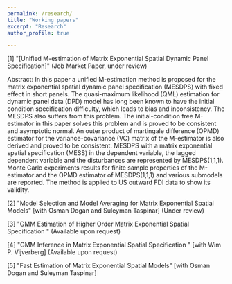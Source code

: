 ```yaml
---
permalink: /research/
title: "Working papers"
excerpt: "Research"
author_profile: true

---
```


[1] "[Unified M-estimation of Matrix Exponential Spatial Dynamic Panel Specification]" (Job Market Paper, under review)

Abstract: In this paper a unified M-estimation method is proposed for the matrix exponential spatial dynamic panel specification (MESDPS) with fixed effect in short panels. The quasi-maximum likelihood (QML) estimation for  dynamic panel data (DPD) model has long been known to have the initial condition specification difficulty, which leads to bias and inconsistency. The MESDPS also suffers from this problem. The initial-condition free M-estimator in this paper solves this problem and is proved to be consistent and asymptotic normal. An outer product of martingale difference (OPMD) estimator for the variance-covariance (VC) matrix of the M-estimator is also derived and proved to be consistent. MESDPS with a matrix exponential spatial specification (MESS) in the dependent variable, the lagged dependent variable and the disturbances are represented by MESDPS(1,1,1). Monte Carlo experiments results for finite sample properties of the M-estimator and the OPMD estimator of MESDPS(1,1,1) and various submodels are reported. The method is applied to US outward FDI data to show its validity.

[2] "Model Selection and Model Averaging for Matrix Exponential Spatial Models" [with Osman Dogan and Suleyman Taspinar] (Under review)

[3] "GMM Estimation of Higher Order Matrix Exponential Spatial Specification " (Available upon request)	

[4] "GMM Inference in Matrix Exponential Spatial Specification " [with Wim P. Vijverberg] (Available upon request)	

[5] "Fast Estimation of Matrix Exponential Spatial Models" [with Osman Dogan and Suleyman Taspinar]
